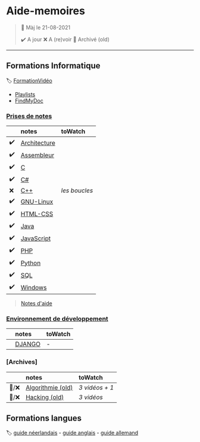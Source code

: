 ﻿# Aide-memoires

> 🧭 Màj le 21-08-2021 
>
> :heavy_check_mark: A jour
> :x: A (re)voir
> :file_folder: Archivé (old)

---

## Formations Informatique
:label: [FormationVidéo](https://github.com/jasonchampagne/FormationVideo)
+ [Playlists](https://www.youtube.com/c/Formationvid%C3%A9o8/playlists)
+ [FindMyDoc](https://github.com/jasonchampagne/FindMyDoc)

### [Prises de notes](#)
||notes|toWatch
-|:-|:-
|:heavy_check_mark:|[Architecture](Architecture/README.md)
|:heavy_check_mark:|[Assembleur](Assembleur/README.md)
|:heavy_check_mark:|[C](C/README.md)
|:heavy_check_mark:|[C#](CSharp/README.md)
|:x:|[C++](C++/README.md)|*les boucles*
|:heavy_check_mark:|[GNU-Linux](GNU-Linux/README.md)
|:heavy_check_mark:|[HTML-CSS](HTML-CSS/README.md)|
|:heavy_check_mark:|[Java](Java/README.md)|
|:heavy_check_mark:|[JavaScript](JavaScript/README.md)|
|:heavy_check_mark:|[PHP](PHP/README.md)
|:heavy_check_mark:|[Python](Python/README.md)
|:heavy_check_mark:|[SQL](SQL/README.md)
|:heavy_check_mark:|[Windows](Windows/README.md)

> [Notes d'aide](Aide/README.md)

### [Environnement de développement](#)
||notes|toWatch
-|:-|:-
||[DJANGO](Django)|*-*

### [Archives]
||notes|toWatch
-|:-|:-
|:file_folder:/:x:|[Algorithmie (old)](Algorithmie/README.md)|*3 vidéos + 1*
|:file_folder:/:x:|[Hacking (old)](Hacking/README.md)|*3 vidéos*

## Formations langues
:label: [guide néerlandais](https://www.nlfacile.com/guide/) -
[guide anglais](https://www.anglaisfacile.com/guide/) -
[guide allemand](https://www.allemandfacile.com/guide/)
